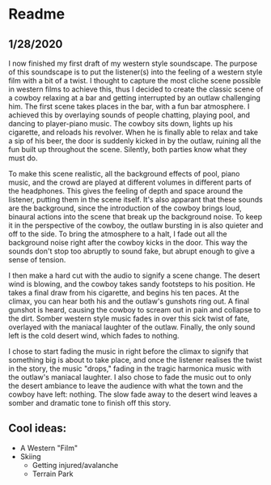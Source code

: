 # Readme
## 1/28/2020
I now finished my first draft of my western style soundscape. The purpose of this soundscape is to put the listener(s) into the feeling of a western style film with a bit of a twist. I thought to capture the most cliche scene possible in western films to achieve this, thus I decided to create the classic scene of a cowboy relaxing at a bar and getting interrupted by an outlaw challenging him. The first scene takes places in the bar, with a fun bar atmosphere. I achieved this by overlaying sounds of people chatting, playing pool, and dancing to player-piano music. The cowboy sits down, lights up his cigarette, and reloads his revolver. When he is finally able to relax and take a sip of his beer, the door is suddenly kicked in by the outlaw, ruining all the fun built up throughout the scene. Silently, both parties know what they must do.

To make this scene realistic, all the background effects of pool, piano music, and the crowd are played at different volumes in different parts of the headphones. This gives the feeling of depth and space around the listener, putting them in the scene itself. It's also apparant that these sounds are the background, since the introduction of the cowboy brings loud, binaural actions into the scene that break up the background noise. To keep it in the perspective of the cowboy, the outlaw bursting in is also quieter and off to the side. To bring the atmosphere to a halt, I fade out all the background noise right after the cowboy kicks in the door. This way the sounds don't stop too abruptly to sound fake, but abrupt enough to give a sense of tension.

I then make a hard cut with the audio to signify a scene change. The desert wind is blowing, and the cowboy takes sandy footsteps to his position. He takes a final draw from his cigarette, and begins his ten paces. At the climax, you can hear both his and the outlaw's gunshots ring out. A final gunshot is heard, causing the cowboy to scream out in pain and collapse to the dirt. Somber western style music fades in over this sick twist of fate, overlayed with the maniacal laughter of the outlaw. Finally, the only sound left is the cold desert wind, which fades to nothing.

I chose to start fading the music in right before the climax to signify that something big is about to take place, and once the listener realises the twist in the story, the music "drops," fading in the tragic harmonica music with the outlaw's maniacal laughter. I also chose to fade the music out to only the desert ambiance to leave the audience with what the town and the cowboy have left: nothing. The slow fade away to the desert wind leaves a somber and dramatic tone to finish off this story.
## Cool ideas:
* A Western "Film"
* Skiing
  * Getting injured/avalanche
  * Terrain Park
